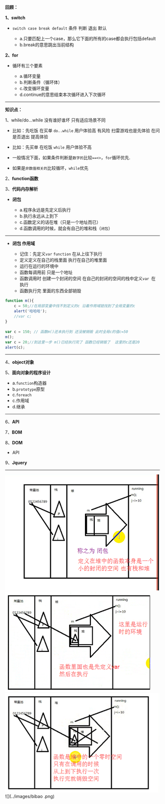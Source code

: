 **回顾：**

**1、switch**

- `switch case break default` 条件   判断 退出  默认

    - a.只要匹配上一个case，那么它下面的所有的case都会执行包括default
    - b.break的意思跳出当前结构

**2、for**

- 循环有三个要素

    - a.循环变量
    - b.判断条件（循环体）
    - c.改变循环变量
    - d.continue的意思结束本次循环进入下次循环

---

**知识点：**

1、while/do...while 没有谁好谁坏 只有适应场景不同

- 比如：先吃饭 在买单 `do..while` 用户体验高 有风险  扫雷游戏也是先体验 在问是否退出 提高体验
- 比如：先买单 在吃饭 `while` 用户体验不高

- 一般情况下面，如果条件判断是`数字的`比较`==<>`，`for`循环优先.
- 如果是`非数值相关的`比较循环，`while`优先

2、**function函数**

3、**代码内存解析**

- **闭包**

   - a.程序永远是先定义后执行
   - b.执行永远从上到下
   - c.函数定义的话在堆（只是一个地址而已）
   - d.函数调用的时候，就会有自己的堆和栈（`闭包`）

---

- **闭包 作用域**

    + 记住：先定义`var`  `function`  在从上往下执行
    + 定义定义在自己的栈里面 执行在自己的堆里面
    + 运行在运行的环境中
    + 函数每调用前  只是一个地址
    + 函数调用时 创建一个封闭的空间 在自己的封闭的空间的栈中定义`var `在执行
    + 函数执行完 里面的东西全部销毁

```javascript
function m(){
    c = 50;//在局部变量中找不到定义的c 沿着作用域链找到了全局变量的c
    alert('哈哈哈');
    //var c;
}

var c = 150; // 函数m()还未执行到 还没被销毁 此时全局c的值c=50
m();
var c = 20;//到这里一步 m()已经执行完了 函数已经销毁了  这里的c还是20
alert(c);

```

---
4、**object对象**

5、**面向对象的程序设计**

- a.`function`构造器
- b.`prototype`原型
- c.`foreach`
- c.作用域
- d.继承

---

6、**API**

7、**BOM**

8、**DOM**

- API

9、**Jquery**

---

![](../images/DOM4.png)
![](../images/DOM5.png)
![](../images/DOM6.png)
![](../images/bibao .png)
